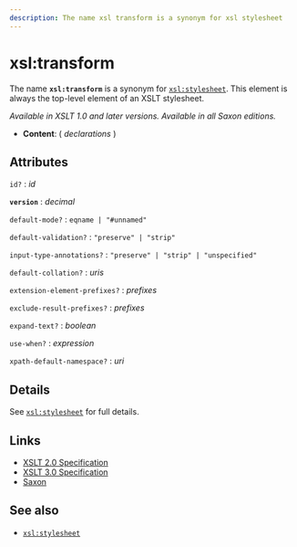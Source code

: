 ```yaml
---
description: The name xsl transform is a synonym for xsl stylesheet
---
```


# xsl:transform

The name **`xsl:transform`** is a synonym for [`xsl:stylesheet`](xsl-stylesheet.md). This element is always the top-level element of an XSLT stylesheet.

_Available in XSLT 1.0 and later versions. Available in all Saxon editions._

- **Content**: ( _declarations_ )

## Attributes

`id?`
: _id_

**`version`**
: _decimal_

`default-mode?`
: `eqname | "#unnamed"`

`default-validation?`
: `"preserve" | "strip"`

`input-type-annotations?`
: `"preserve" | "strip" | "unspecified"`

`default-collation?`
: _uris_

`extension-element-prefixes?`
: _prefixes_

`exclude-result-prefixes?`
: _prefixes_

`expand-text?`
: _boolean_

`use-when?`
: _expression_

`xpath-default-namespace?`
: _uri_

## Details

See [`xsl:stylesheet`](xsl-stylesheet.md) for full details.

## Links

- [XSLT 2.0 Specification](http://www.w3.org/TR/xslt20/#element-transform)
- [XSLT 3.0 Specification](http://www.w3.org/TR/xslt-30/#element-transform)
- [Saxon](https://www.saxonica.com/html/documentation/xsl-elements/transform.html)

## See also

- [`xsl:stylesheet`](xsl-stylesheet.md)
